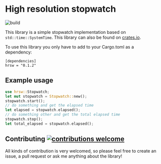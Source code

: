 # High resolution stopwatch

![build](https://github.com/antaljanosbenjamin/rust-hr-stopwatch/actions/workflows/build.yml/badge.svg)

This library is a simple stopwatch implementation based on `std::time::SystemTime`. This library can also be found on [crates.io](https://crates.io/crates/hrsw).

To use this library you only have to add to your Cargo.toml as a dependency:

```
[dependencies]
hrsw = "0.1.2"
```

## Example usage
```rust
use hrsw::Stopwatch;
let mut stopwatch = Stopwatch::new();
stopwatch.start();
// do something and get the elapsed time
let elapsed = stopwatch.elapsed();
// do something other and get the total elapsed time
stopwatch.stop();
let total_elapsed = stopwatch.elapsed();
```

## Contributing [![contributions welcome](https://img.shields.io/badge/contributions-welcome-brightgreen.svg?style=flat)](https://github.com/antaljanosbenjamin/rust-hr-stopwatch/issues)

All kinds of contribution is very welcomed, so please feel free to create an issue, a pull request or ask me anything about the library!
